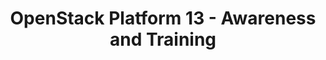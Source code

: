---
permalink: /product-documents/osp13/nist-800-53/at/
layout: control_family
title: OpenStack Platform 13 - Awareness and Training
category: Product Documents
lead: |
  Control responses for NIST 800-53 rev4.
subnav:
  data: components.osp13.satisfies
  href: ['#%', control_key]
  text: control_key
product_info:
  name: OpenStack Platform 13
  opencontrol_component: osp13
  control_family_shorthand: AT
---
